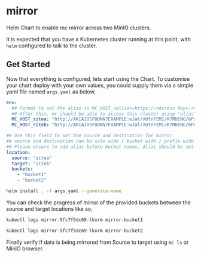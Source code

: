 # mirror

Helm Chart to enable mc mirror across two MinIO clusters.

It is expected that you have a Kubernetes cluster running at this point, with `helm` configured to talk to the cluster.

## Get Started
Now that everything is configured, lets start using the Chart. To customise your chart deploy with your own values, you could supply them via a simple yaml file named `args.yaml` as below,

```yaml
env:
  ## Format to set the alias is MC_HOST_<alias>=https://<Access Key>:<Secret Key>@<YOUR-S3-ENDPOINT>
  ## After this, mc should be able to access this cluster using "alias"
  MC_HOST_sitea: "http://AKIAIOSFODNN7EXAMPLE:wJalrXUtnFEMI/K7MDENG/bPxRfiCYEXAMPLEKEY@site-a-minio:9000"
  MC_HOST_siteb: "http://AKIAIOSFODNN7EXAMPLE:wJalrXUtnFEMI/K7MDENG/bPxRfiCYEXAMPLEKEY@site-b-minio:9000"

## Use this field to set the source and destination for mirror.
## source and destination can be site wide / bucket wide / prefix wide.
## Please ensure to add alias before bucket names. Alias should be set using env variables above.
location:
  source: "sitea"
  target: "siteb"
  buckets:
    - "bucket1"
    - "bucket2"
```

```sh
helm install . -f args.yaml --generate-name
```

You can check the progress of mirror of the provided buckets between the source and target locations like so,
```sh
kubectl logs mirror-5fc7f5dc69-lkxrm mirror-bucket1

kubectl logs mirror-5fc7f5dc69-lkxrm mirror-bucket2
```

Finally verify if data is being mirrored from Source to target using `mc ls` or MinIO browser.
